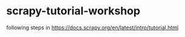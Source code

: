# scrapy-tutorial-workshop
 following steps in https://docs.scrapy.org/en/latest/intro/tutorial.html
